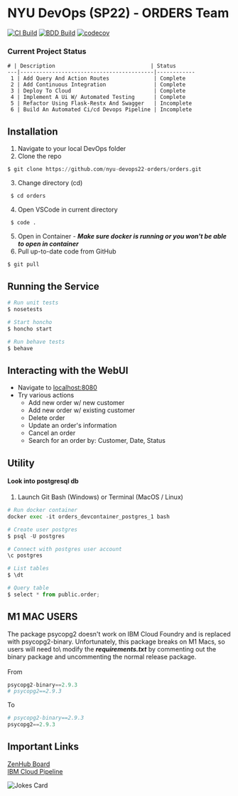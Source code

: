 # NYU DevOps (SP22) - ORDERS Team
[![CI Build](https://github.com/nyu-devops22-orders/orders/actions/workflows/workflow.yml/badge.svg)](https://github.com/nyu-devops22-orders/orders/actions/workflows/workflow.yml)   [![BDD Build](https://github.com/nyu-devops22-orders/orders/actions/workflows/bdd.yml/badge.svg)](https://github.com/nyu-devops22-orders/orders/actions/workflows/bdd.yml)  [![codecov](https://codecov.io/gh/nyu-devops22-orders/orders/branch/main/graph/badge.svg?token=NH44EBYAS1)](https://codecov.io/gh/nyu-devops22-orders/orders)
### Current Project Status
```
# | Description                              | Status     
---|------------------------------------------|------------
 1 | Add Query And Action Routes              | Complete   
 2 | Add Continuous Integration               | Complete   
 3 | Deploy To Cloud                          | Complete   
 4 | Implement A Ui W/ Automated Testing      | Complete   
 5 | Refactor Using Flask-Restx And Swagger   | Incomplete 
 6 | Build An Automated Ci/cd Devops Pipeline | Incomplete 
```
## Installation
1. Navigate to your local DevOps folder
2. Clone the repo
```python
$ git clone https://github.com/nyu-devops22-orders/orders.git
```
3. Change directory (cd)

```python
 $ cd orders
```
4. Open VSCode in current directory
```python
 $ code . 
```
5. Open in Container - ***Make sure docker is running or you won't be able to open in container***
7. Pull up-to-date code from GitHub
```python
$ git pull
```

## Running the Service
```python
# Run unit tests
$ nosetests

# Start honcho
$ honcho start

# Run behave tests
$ behave
```
## Interacting with the WebUI
- Navigate to <a href="http://localhost:8080">localhost:8080</a>
- Try various actions
  - Add new order w/ new customer
  - Add new order w/ existing customer
  - Delete order
  - Update an order's information
  - Cancel an order
  - Search for an order by: Customer, Date, Status


## Utility

#### Look into postgresql db 
1. Launch Git Bash (Windows) or Terminal (MacOS / Linux)
```python
# Run docker container
docker exec -it orders_devcontainer_postgres_1 bash

# Create user postgres
$ psql -U postgres

# Connect with postgres user account
\c postgres

# List tables
$ \dt

# Query table
$ select * from public.order;
```

## **M1 MAC USERS**
The package psycopg2 doesn't work on IBM Cloud Foundry and is replaced with psycopg2-binary. Unfortunately, this package breaks on M1 Macs, so users will need to\ modify the ***requirements.txt*** by commenting out the binary package and uncommenting the normal release package. 
<br>
<br>
From
```python
psycopg2-binary==2.9.3
# psycopg2==2.9.3

```
To
```python
# psycopg2-binary==2.9.3
psycopg2==2.9.3
```

## Important Links
<a href="https://app.zenhub.com/workspaces/devops22---orders-6215269860583f0012cc1733/board">ZenHub Board</a>
<br>
<a href="https://cloud.ibm.com/devops/pipelines/feab792f-5e52-4959-a71b-0dbb1abb0d70?env_id=ibm:yp:us-south">IBM Cloud Pipeline</a>

![Jokes Card](https://readme-jokes.vercel.app/api)


